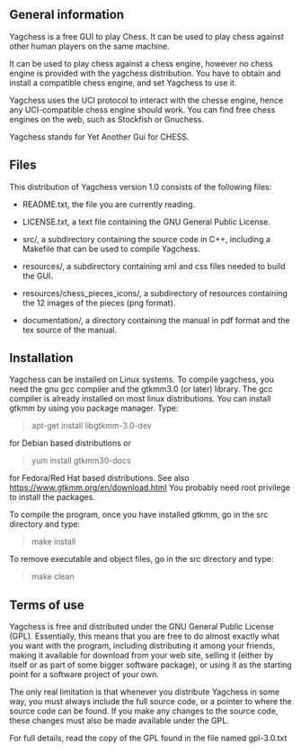 ## General information

Yagchess is a free GUI to play Chess. It can be used to play chess against other human players on the same machine.

It can be used to play chess against a chess engine, however no chess engine is provided with the yagchess distribution. You have to obtain and install a compatible chess engine, and set Yagchess to use it.

Yagchess uses the UCI protocol to interact with the chesse engine, hence any UCI-compatible chess engine should work. You can find free chess engines on the web, such as Stockfish or Gnuchess.

Yagchess stands for Yet Another Gui for CHESS.


## Files

This distribution of Yagchess version 1.0 consists of the following files:

  * README.txt, the file you are currently reading.

  * LICENSE.txt, a text file containing the GNU General Public License.

  * src/, a subdirectory containing the source code in C++, including a Makefile that can be used to compile Yagchess.

  * resources/, a subdirectory containing xml and css files needed to build the GUI.

  * resources/chess_pieces_icons/, a subdirectory of resources containing the 12 images of the pieces (png format). 

  * documentation/, a directory containing the manual in pdf format and the tex source of the manual.


## Installation

Yagchess can be installed on Linux systems. To compile yagchess, you need the gnu gcc compiler and the gtkmm3.0 (or later) library. The gcc compiler is already installed on most linux distributions. You can install gtkmm by using you package manager. Type:

> apt-get install libgtkmm-3.0-dev

for Debian based distributions or

> yum install gtkmm30-docs

for Fedora/Red Hat based distributions. See also https://www.gtkmm.org/en/download.html
You probably need root privilege to install the packages.


To compile the program, once you have installed gtkmm, go in the src directory and type:

> make install

To remove executable and object files, go in the src directory and type:

> make clean


## Terms of use

Yagchess is free and distributed under the GNU General Public License (GPL). Essentially, this means that you are free to do almost exactly what you want with the program, including distributing it among your friends, making it available for download from your web site, selling it (either by itself or as part of some bigger software package), or using it as the starting point for a software project of your own.

The only real limitation is that whenever you distribute Yagchess in some way, you must always include the full source code, or a pointer to where the source code can be found. If you make any changes to the source code, these changes must also be made available under the GPL.

For full details, read the copy of the GPL found in the file named gpl-3.0.txt
